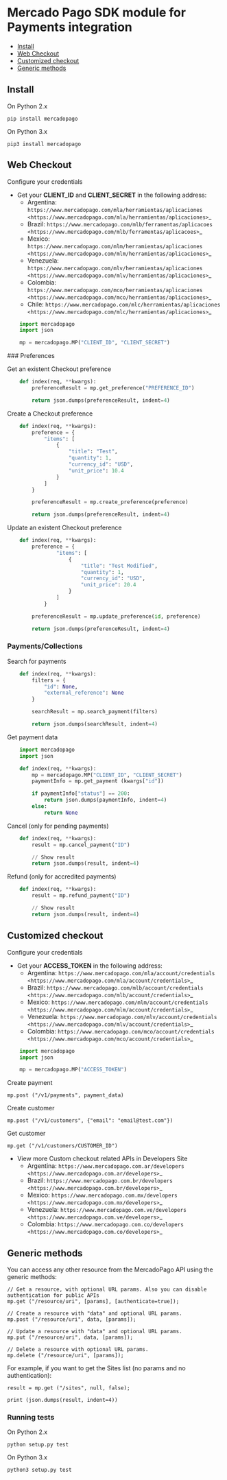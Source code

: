 # Mercado Pago SDK module for Payments integration


* [Install](#bookmark_install)
* [Web Checkout](#bookmark_web_checkout)
* [Customized checkout](#bookmark_customized_checkout)
* [Generic methods](#bookmark_generic_methods)

## Install


On Python 2.x

``pip install mercadopago``

On Python 3.x

``pip3 install mercadopago``

## Web Checkout


Configure your credentials


- Get your **CLIENT_ID** and **CLIENT_SECRET** in the following address:
    - Argentina: `https://www.mercadopago.com/mla/herramientas/aplicaciones <https://www.mercadopago.com/mla/herramientas/aplicaciones>`_
    - Brazil: `https://www.mercadopago.com/mlb/ferramentas/aplicacoes <https://www.mercadopago.com/mlb/ferramentas/aplicacoes>`_
    - Mexico: `https://www.mercadopago.com/mlm/herramientas/aplicaciones <https://www.mercadopago.com/mlm/herramientas/aplicaciones>`_
    - Venezuela: `https://www.mercadopago.com/mlv/herramientas/aplicaciones <https://www.mercadopago.com/mlv/herramientas/aplicaciones>`_
    - Colombia: `https://www.mercadopago.com/mco/herramientas/aplicaciones <https://www.mercadopago.com/mco/herramientas/aplicaciones>`_
    - Chile: `https://www.mercadopago.com/mlc/herramientas/aplicaciones <https://www.mercadopago.com/mlc/herramientas/aplicaciones>`_


``` python
    import mercadopago
    import json

    mp = mercadopago.MP("CLIENT_ID", "CLIENT_SECRET")
```

### Preferences


Get an existent Checkout preference



``` python
    def index(req, **kwargs):
        preferenceResult = mp.get_preference("PREFERENCE_ID")

        return json.dumps(preferenceResult, indent=4)
```

Create a Checkout preference

``` python
    def index(req, **kwargs):
        preference = {
            "items": [
                {
                    "title": "Test",
                    "quantity": 1,
                    "currency_id": "USD",
                    "unit_price": 10.4
                }
            ]
        }

        preferenceResult = mp.create_preference(preference)

        return json.dumps(preferenceResult, indent=4)
```
Update an existent Checkout preference


``` python
    def index(req, **kwargs):
        preference = {
                "items": [
                    {
                        "title": "Test Modified",
                        "quantity": 1,
                        "currency_id": "USD",
                        "unit_price": 20.4
                    }
                ]
            }

        preferenceResult = mp.update_preference(id, preference)

        return json.dumps(preferenceResult, indent=4)
```
### Payments/Collections


Search for payments
``` python
    def index(req, **kwargs):
        filters = {
            "id": None,
            "external_reference": None
        }

        searchResult = mp.search_payment(filters)

        return json.dumps(searchResult, indent=4)
```

Get payment data

``` python
    import mercadopago
    import json

    def index(req, **kwargs):
        mp = mercadopago.MP("CLIENT_ID", "CLIENT_SECRET")
        paymentInfo = mp.get_payment (kwargs["id"])

        if paymentInfo["status"] == 200:
            return json.dumps(paymentInfo, indent=4)
        else:
            return None
```

Cancel (only for pending payments)

``` python
    def index(req, **kwargs):
        result = mp.cancel_payment("ID")

        // Show result
        return json.dumps(result, indent=4)
```

Refund (only for accredited payments)

``` python
    def index(req, **kwargs):
        result = mp.refund_payment("ID")

        // Show result
        return json.dumps(result, indent=4)
```

## Customized checkout


Configure your credentials

* Get your **ACCESS_TOKEN** in the following address:
    * Argentina: `https://www.mercadopago.com/mla/account/credentials <https://www.mercadopago.com/mla/account/credentials>`_
    * Brazil: `https://www.mercadopago.com/mlb/account/credentials <https://www.mercadopago.com/mlb/account/credentials>`_
    * Mexico: `https://www.mercadopago.com/mlm/account/credentials <https://www.mercadopago.com/mlm/account/credentials>`_
    * Venezuela: `https://www.mercadopago.com/mlv/account/credentials <https://www.mercadopago.com/mlv/account/credentials>`_
    * Colombia: `https://www.mercadopago.com/mco/account/credentials <https://www.mercadopago.com/mco/account/credentials>`_


``` python
    import mercadopago
    import json

    mp = mercadopago.MP("ACCESS_TOKEN")
```


Create payment

    mp.post ("/v1/payments", payment_data)

Create customer


    mp.post ("/v1/customers", {"email": "email@test.com"})

Get customer


    mp.get ("/v1/customers/CUSTOMER_ID")

* View more Custom checkout related APIs in Developers Site
    * Argentina: `https://www.mercadopago.com.ar/developers <https://www.mercadopago.com.ar/developers>`_
    * Brazil: `https://www.mercadopago.com.br/developers <https://www.mercadopago.com.br/developers>`_
    * Mexico: `https://www.mercadopago.com.mx/developers <https://www.mercadopago.com.mx/developers>`_
    * Venezuela: `https://www.mercadopago.com.ve/developers <https://www.mercadopago.com.ve/developers>`_
    * Colombia: `https://www.mercadopago.com.co/developers <https://www.mercadopago.com.co/developers>`_

## Generic methods


You can access any other resource from the MercadoPago API using the generic methods:



    // Get a resource, with optional URL params. Also you can disable authentication for public APIs
    mp.get ("/resource/uri", [params], [authenticate=true]);

    // Create a resource with "data" and optional URL params.
    mp.post ("/resource/uri", data, [params]);

    // Update a resource with "data" and optional URL params.
    mp.put ("/resource/uri", data, [params]);

    // Delete a resource with optional URL params.
    mp.delete ("/resource/uri", [params]);

For example, if you want to get the Sites list (no params and no authentication):


    result = mp.get ("/sites", null, false);

    print (json.dumps(result, indent=4))

### Running tests


On Python 2.x

``python setup.py test``

On Python 3.x

``python3 setup.py test``
